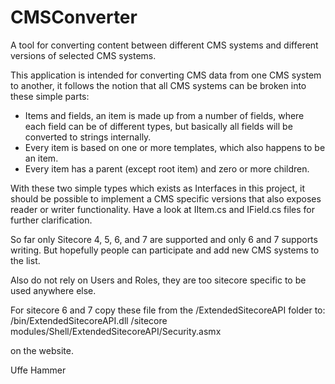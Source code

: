 CMSConverter
============

A tool for converting content between different CMS systems and different versions of selected CMS systems.


This application is intended for converting CMS data from one CMS system to another, it follows the notion that all CMS systems can be broken into these simple parts:
 - Items and fields, an item is made up from a number of fields, where each field can be of different types, but basically all fields will be converted to strings internally.
 - Every item is based on one or more templates, which also happens to be an item.
 - Every item has a parent (except root item) and zero or more children.

With these two simple types which exists as Interfaces in this project, it should be possible to implement a CMS specific versions that also exposes reader or writer functionality.
Have a look at IItem.cs and IField.cs files for further clarification.

So far only Sitecore 4, 5, 6, and 7 are supported and only 6 and 7 supports writing.
But hopefully people can participate and add new CMS systems to the list.

Also do not rely on Users and Roles, they are too sitecore specific to be used anywhere else.

For sitecore 6 and 7 copy these file from the /ExtendedSitecoreAPI folder to:
/bin/ExtendedSitecoreAPI.dll 
/sitecore modules/Shell/ExtendedSitecoreAPI/Security.asmx

on the website.

Uffe Hammer
 
